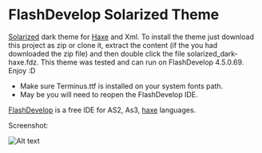FlashDevelop Solarized Theme
=============================

[Solarized](http://ethanschoonover.com/solarized) dark theme for [Haxe](http://haxe.org) and Xml.
To install the theme just download this project as zip or clone it, extract the content (if the you had downloaded the zip file) and then double click the file solarized_dark-haxe.fdz. This theme was
tested and can run on FlashDevelop 4.5.0.69. Enjoy :D

* Make sure Terminus.ttf is installed on your system fonts path.
* May be you will need to reopen the FlashDevelop IDE.

[FlashDevelop](http://www.flashdevelop.org) is a free IDE for AS2, As3, [haxe](http://haxe.org) languages.


Screenshot:

![Alt text](https://raw.github.com/rogersanctus/fd_solarized-haxe/master/preview.png "FlashDevelop Theme: Click for enlarged preview")
